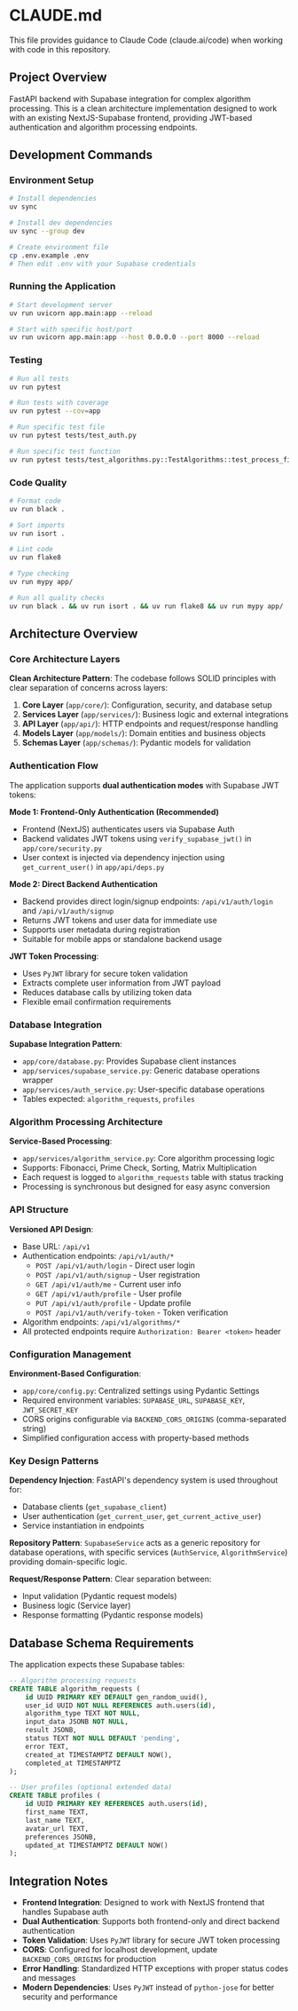# CLAUDE.md

This file provides guidance to Claude Code (claude.ai/code) when working with code in this repository.

## Project Overview

FastAPI backend with Supabase integration for complex algorithm processing. This is a clean architecture implementation designed to work with an existing NextJS-Supabase frontend, providing JWT-based authentication and algorithm processing endpoints.

## Development Commands

### Environment Setup
```bash
# Install dependencies
uv sync

# Install dev dependencies
uv sync --group dev

# Create environment file
cp .env.example .env
# Then edit .env with your Supabase credentials
```

### Running the Application
```bash
# Start development server
uv run uvicorn app.main:app --reload

# Start with specific host/port
uv run uvicorn app.main:app --host 0.0.0.0 --port 8000 --reload
```

### Testing
```bash
# Run all tests
uv run pytest

# Run tests with coverage
uv run pytest --cov=app

# Run specific test file
uv run pytest tests/test_auth.py

# Run specific test function
uv run pytest tests/test_algorithms.py::TestAlgorithms::test_process_fibonacci
```

### Code Quality
```bash
# Format code
uv run black .

# Sort imports
uv run isort .

# Lint code
uv run flake8

# Type checking
uv run mypy app/

# Run all quality checks
uv run black . && uv run isort . && uv run flake8 && uv run mypy app/
```

## Architecture Overview

### Core Architecture Layers

**Clean Architecture Pattern**: The codebase follows SOLID principles with clear separation of concerns across layers:

1. **Core Layer** (`app/core/`): Configuration, security, and database setup
2. **Services Layer** (`app/services/`): Business logic and external integrations
3. **API Layer** (`app/api/`): HTTP endpoints and request/response handling
4. **Models Layer** (`app/models/`): Domain entities and business objects
5. **Schemas Layer** (`app/schemas/`): Pydantic models for validation

### Authentication Flow

The application supports **dual authentication modes** with Supabase JWT tokens:

**Mode 1: Frontend-Only Authentication (Recommended)**
- Frontend (NextJS) authenticates users via Supabase Auth
- Backend validates JWT tokens using `verify_supabase_jwt()` in `app/core/security.py`
- User context is injected via dependency injection using `get_current_user()` in `app/api/deps.py`

**Mode 2: Direct Backend Authentication**
- Backend provides direct login/signup endpoints: `/api/v1/auth/login` and `/api/v1/auth/signup`
- Returns JWT tokens and user data for immediate use
- Supports user metadata during registration
- Suitable for mobile apps or standalone backend usage

**JWT Token Processing**:
- Uses `PyJWT` library for secure token validation
- Extracts complete user information from JWT payload
- Reduces database calls by utilizing token data
- Flexible email confirmation requirements

### Database Integration

**Supabase Integration Pattern**:
- `app/core/database.py`: Provides Supabase client instances
- `app/services/supabase_service.py`: Generic database operations wrapper
- `app/services/auth_service.py`: User-specific database operations
- Tables expected: `algorithm_requests`, `profiles`

### Algorithm Processing Architecture

**Service-Based Processing**:
- `app/services/algorithm_service.py`: Core algorithm processing logic
- Supports: Fibonacci, Prime Check, Sorting, Matrix Multiplication
- Each request is logged to `algorithm_requests` table with status tracking
- Processing is synchronous but designed for easy async conversion

### API Structure

**Versioned API Design**:
- Base URL: `/api/v1`
- Authentication endpoints: `/api/v1/auth/*`
  - `POST /api/v1/auth/login` - Direct user login
  - `POST /api/v1/auth/signup` - User registration
  - `GET /api/v1/auth/me` - Current user info
  - `GET /api/v1/auth/profile` - User profile
  - `PUT /api/v1/auth/profile` - Update profile
  - `POST /api/v1/auth/verify-token` - Token verification
- Algorithm endpoints: `/api/v1/algorithms/*`
- All protected endpoints require `Authorization: Bearer <token>` header

### Configuration Management

**Environment-Based Configuration**:
- `app/core/config.py`: Centralized settings using Pydantic Settings
- Required environment variables: `SUPABASE_URL`, `SUPABASE_KEY`, `JWT_SECRET_KEY`
- CORS origins configurable via `BACKEND_CORS_ORIGINS` (comma-separated string)
- Simplified configuration access with property-based methods

### Key Design Patterns

**Dependency Injection**: FastAPI's dependency system is used throughout for:
- Database clients (`get_supabase_client`)
- User authentication (`get_current_user`, `get_current_active_user`)
- Service instantiation in endpoints

**Repository Pattern**: `SupabaseService` acts as a generic repository for database operations, with specific services (`AuthService`, `AlgorithmService`) providing domain-specific logic.

**Request/Response Pattern**: Clear separation between:
- Input validation (Pydantic request models)
- Business logic (Service layer)
- Response formatting (Pydantic response models)

## Database Schema Requirements

The application expects these Supabase tables:

```sql
-- Algorithm processing requests
CREATE TABLE algorithm_requests (
    id UUID PRIMARY KEY DEFAULT gen_random_uuid(),
    user_id UUID NOT NULL REFERENCES auth.users(id),
    algorithm_type TEXT NOT NULL,
    input_data JSONB NOT NULL,
    result JSONB,
    status TEXT NOT NULL DEFAULT 'pending',
    error TEXT,
    created_at TIMESTAMPTZ DEFAULT NOW(),
    completed_at TIMESTAMPTZ
);

-- User profiles (optional extended data)
CREATE TABLE profiles (
    id UUID PRIMARY KEY REFERENCES auth.users(id),
    first_name TEXT,
    last_name TEXT,
    avatar_url TEXT,
    preferences JSONB,
    updated_at TIMESTAMPTZ DEFAULT NOW()
);
```

## Integration Notes

- **Frontend Integration**: Designed to work with NextJS frontend that handles Supabase auth
- **Dual Authentication**: Supports both frontend-only and direct backend authentication
- **Token Validation**: Uses `PyJWT` library for secure JWT token processing
- **CORS**: Configured for localhost development, update `BACKEND_CORS_ORIGINS` for production
- **Error Handling**: Standardized HTTP exceptions with proper status codes and messages
- **Modern Dependencies**: Uses `PyJWT` instead of `python-jose` for better security and performance